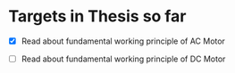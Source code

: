 # Targets in Thesis so far
- [x] Read about fundamental working principle of AC Motor
- [ ] Read about fundamental working principle of DC Motor

